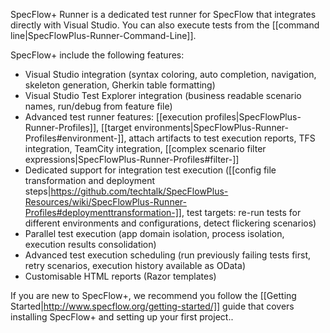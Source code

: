 SpecFlow+ Runner is a dedicated test runner for SpecFlow that integrates directly with Visual Studio. You can also execute tests from the [[command line|SpecFlowPlus-Runner-Command-Line]].

SpecFlow+ include the following features:

* Visual Studio integration (syntax coloring, auto completion, navigation, skeleton generation, Gherkin table formatting)
* Visual Studio Test Explorer integration (business readable scenario names, run/debug from feature file)
* Advanced test runner features: [[execution profiles|SpecFlowPlus-Runner-Profiles]], [[target environments|SpecFlowPlus-Runner-Profiles#environment-]], attach artifacts to test execution reports, TFS integration, TeamCity integration, [[complex scenario filter expressions|SpecFlowPlus-Runner-Profiles#filter-]]
* Dedicated support for integration test execution ([[config file transformation and deployment steps|https://github.com/techtalk/SpecFlowPlus-Resources/wiki/SpecFlowPlus-Runner-Profiles#deploymenttransformation-]], test targets: re-run tests for different environments and configurations, detect flickering scenarios)
* Parallel test execution (app domain isolation, process isolation, execution results consolidation)
* Advanced test execution scheduling (run previously failing tests first, retry scenarios, execution history available as OData)
* Customisable HTML reports (Razor templates)

If you are new to SpecFlow+, we recommend you follow the [[Getting Started|http://www.specflow.org/getting-started/]] guide that covers installing SpecFlow+ and setting up your first project..
